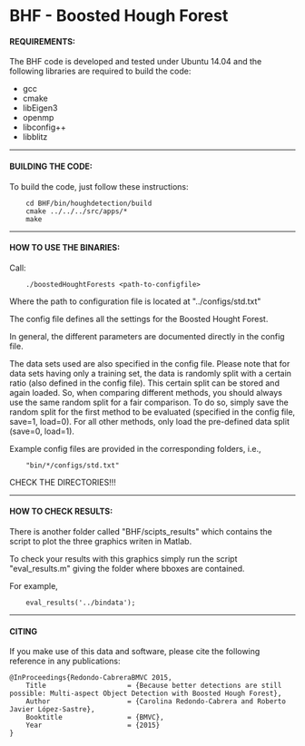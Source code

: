 # BHF - Boosted Hough Forest

#### REQUIREMENTS:


The BHF code is developed and tested under Ubuntu 14.04 and the following libraries are 
required to build the code:
+ gcc
+ cmake
+ libEigen3
+ openmp
+ libconfig++
+ libblitz

---

#### BUILDING THE CODE:

To build the code, just follow these instructions:

```Shell
    cd BHF/bin/houghdetection/build
    cmake ../../../src/apps/*
    make
```

---

#### HOW TO USE THE BINARIES:


Call:

```
    ./boostedHoughtForests <path-to-configfile>
```
Where the path to configuration file is located at "../configs/std.txt"

The config file defines all the settings for the Boosted Hought Forest. 

In general, the different parameters are documented directly in the config file. 

The data sets used are also specified in the config file. Please note that for data sets having only 
a training set, the data is randomly split with a certain ratio (also defined in the config file). 
This certain split can be stored and again loaded. So, when comparing different methods, you should 
always use the same random split for a fair comparison. To do so, simply save the random split for the 
first method to be evaluated (specified in the config file, save=1, load=0). For all other methods, only load the pre-defined data split (save=0, load=1). 

Example config files are provided in the corresponding folders, i.e., 
```
    "bin/*/configs/std.txt"
```
CHECK THE DIRECTORIES!!!

---

#### HOW TO CHECK RESULTS:
There is another folder called "BHF/scipts_results" which contains the script to plot the three graphics writen in Matlab.

To check your results with this graphics simply run the script "eval_results.m" giving the folder where bboxes are contained. 

For example,
```
	eval_results('../bindata');
```
---

#### CITING

If you make use of this data and software, please cite the following reference in any publications:

    @InProceedings{Redondo-CabreraBMVC 2015,
        Title                    = {Because better detections are still possible: Multi-aspect Object Detection with Boosted Hough Forest},
        Author                   = {Carolina Redondo-Cabrera and Roberto Javier López-Sastre},
        Booktitle                = {BMVC},
        Year                     = {2015}
    }

